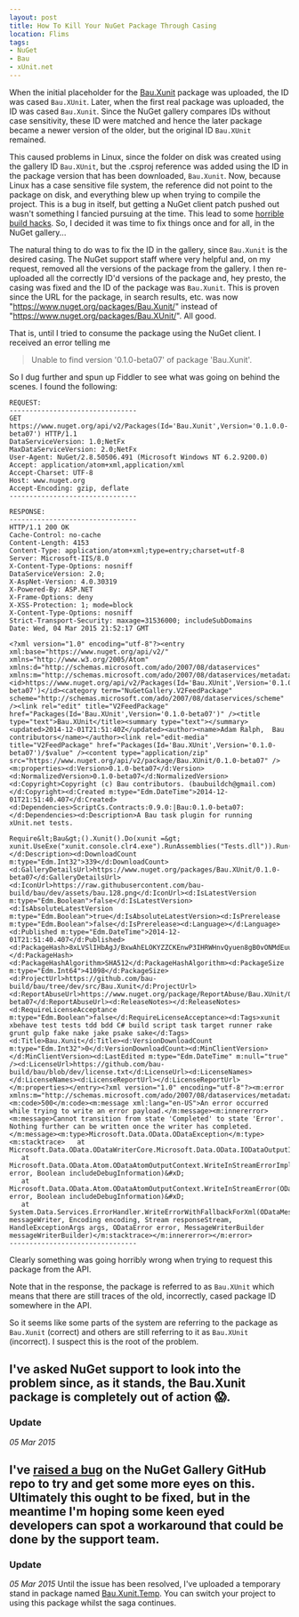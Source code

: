```yaml
---
layout: post
title: How To Kill Your NuGet Package Through Casing
location: Flims
tags:
- NuGet
- Bau
- xUnit.net
---
```


When the initial placeholder for the [Bau.Xunit](https://www.nuget.org/packages/Bau.Xunit/) package was uploaded, the ID was cased `Bau.XUnit`. Later, when the first real package was uploaded, the ID was cased `Bau.Xunit`. Since the NuGet gallery compares IDs without case sensitivity, these ID were matched and hence the later package became a newer version of the older, but the original ID `Bau.XUnit` remained.

This caused problems in Linux, since the folder on disk was created using the gallery ID `Bau.XUnit`, but the .csproj reference was added using the ID in the package version that has been downloaded, `Bau.Xunit`. Now, because Linux has a case sensitive file system, the reference did not point to the package on disk, and everything blew up when trying to compile the project. This is a bug in itself, but getting a NuGet client patch pushed out wasn't something I fancied pursuing at the time. This lead to some [horrible build hacks](https://github.com/bau-build/bau/blob/780bb643bd8ec16aab1daa7cc3f1add31084ef3f/bau.sh#L22-L26). So, I decided it was time to fix things once and for all, in the NuGet gallery...

<!--excerpt-->

The natural thing to do was to fix the ID in the gallery, since `Bau.Xunit` is the desired casing. The NuGet support staff where very helpful and, on my request, removed all the versions of the package from the gallery. I then re-uploaded all the correctly ID'd versions of the package and, hey presto, the casing was fixed and the ID of the package was `Bau.Xunit`. This is proven since the URL for the package, in search results, etc. was now "https://www.nuget.org/packages/Bau.Xunit/" instead of "https://www.nuget.org/packages/Bau.XUnit/". All good.

That is, until I tried to consume the package using the NuGet client. I received an error telling me

> Unable to find version '0.1.0-beta07' of package 'Bau.Xunit'.

So I dug further and spun up Fiddler to see what was going on behind the scenes. I found the following:

    REQUEST:
    --------------------------------
    GET https://www.nuget.org/api/v2/Packages(Id='Bau.Xunit',Version='0.1.0.0-beta07') HTTP/1.1
    DataServiceVersion: 1.0;NetFx
    MaxDataServiceVersion: 2.0;NetFx
    User-Agent: NuGet/2.8.50506.491 (Microsoft Windows NT 6.2.9200.0)
    Accept: application/atom+xml,application/xml
    Accept-Charset: UTF-8
    Host: www.nuget.org
    Accept-Encoding: gzip, deflate
    --------------------------------

    RESPONSE:
    --------------------------------
    HTTP/1.1 200 OK
    Cache-Control: no-cache
    Content-Length: 4153
    Content-Type: application/atom+xml;type=entry;charset=utf-8
    Server: Microsoft-IIS/8.0
    X-Content-Type-Options: nosniff
    DataServiceVersion: 2.0;
    X-AspNet-Version: 4.0.30319
    X-Powered-By: ASP.NET
    X-Frame-Options: deny
    X-XSS-Protection: 1; mode=block
    X-Content-Type-Options: nosniff
    Strict-Transport-Security: maxage=31536000; includeSubDomains
    Date: Wed, 04 Mar 2015 21:52:17 GMT

    <?xml version="1.0" encoding="utf-8"?><entry xml:base="https://www.nuget.org/api/v2/" xmlns="http://www.w3.org/2005/Atom" xmlns:d="http://schemas.microsoft.com/ado/2007/08/dataservices" xmlns:m="http://schemas.microsoft.com/ado/2007/08/dataservices/metadata"><id>https://www.nuget.org/api/v2/Packages(Id='Bau.XUnit',Version='0.1.0-beta07')</id><category term="NuGetGallery.V2FeedPackage" scheme="http://schemas.microsoft.com/ado/2007/08/dataservices/scheme" /><link rel="edit" title="V2FeedPackage" href="Packages(Id='Bau.XUnit',Version='0.1.0-beta07')" /><title type="text">Bau.XUnit</title><summary type="text"></summary><updated>2014-12-01T21:51:40Z</updated><author><name>Adam Ralph,  Bau contributors</name></author><link rel="edit-media" title="V2FeedPackage" href="Packages(Id='Bau.XUnit',Version='0.1.0-beta07')/$value" /><content type="application/zip" src="https://www.nuget.org/api/v2/package/Bau.XUnit/0.1.0-beta07" /><m:properties><d:Version>0.1.0-beta07</d:Version><d:NormalizedVersion>0.1.0-beta07</d:NormalizedVersion><d:Copyright>Copyright (c) Bau contributors. (baubuildch@gmail.com)</d:Copyright><d:Created m:type="Edm.DateTime">2014-12-01T21:51:40.407</d:Created><d:Dependencies>ScriptCs.Contracts:0.9.0:|Bau:0.1.0-beta07:</d:Dependencies><d:Description>A Bau task plugin for running xUnit.net tests.

    Require&lt;Bau&gt;().Xunit().Do(xunit =&gt; xunit.UseExe("xunit.console.clr4.exe").RunAssemblies("Tests.dll")).Run();</d:Description><d:DownloadCount m:type="Edm.Int32">339</d:DownloadCount><d:GalleryDetailsUrl>https://www.nuget.org/packages/Bau.XUnit/0.1.0-beta07</d:GalleryDetailsUrl><d:IconUrl>https://raw.githubusercontent.com/bau-build/bau/dev/assets/bau.128.png</d:IconUrl><d:IsLatestVersion m:type="Edm.Boolean">false</d:IsLatestVersion><d:IsAbsoluteLatestVersion m:type="Edm.Boolean">true</d:IsAbsoluteLatestVersion><d:IsPrerelease m:type="Edm.Boolean">false</d:IsPrerelease><d:Language></d:Language><d:Published m:type="Edm.DateTime">2014-12-01T21:51:40.407</d:Published><d:PackageHash>8xLVSlIHbAgJ/BxwAhELOKYZZCKEnwP3IHRWHnvQyuen8gB0vONMdEuuuUoxfwhir6mK5dSPtst3baua3oARqA==</d:PackageHash><d:PackageHashAlgorithm>SHA512</d:PackageHashAlgorithm><d:PackageSize m:type="Edm.Int64">41098</d:PackageSize><d:ProjectUrl>https://github.com/bau-build/bau/tree/dev/src/Bau.Xunit</d:ProjectUrl><d:ReportAbuseUrl>https://www.nuget.org/package/ReportAbuse/Bau.XUnit/0.1.0-beta07</d:ReportAbuseUrl><d:ReleaseNotes></d:ReleaseNotes><d:RequireLicenseAcceptance m:type="Edm.Boolean">false</d:RequireLicenseAcceptance><d:Tags>xunit xbehave test tests tdd bdd C# build script task target runner rake grunt gulp fake nake jake psake sake</d:Tags><d:Title>Bau.Xunit</d:Title><d:VersionDownloadCount m:type="Edm.Int32">0</d:VersionDownloadCount><d:MinClientVersion></d:MinClientVersion><d:LastEdited m:type="Edm.DateTime" m:null="true" /><d:LicenseUrl>https://github.com/bau-build/bau/blob/dev/license.txt</d:LicenseUrl><d:LicenseNames></d:LicenseNames><d:LicenseReportUrl></d:LicenseReportUrl></m:properties></entry><?xml version="1.0" encoding="utf-8"?><m:error xmlns:m="http://schemas.microsoft.com/ado/2007/08/dataservices/metadata"><m:code>500</m:code><m:message xml:lang="en-US">An error occurred while trying to write an error payload.</m:message><m:innererror><m:message>Cannot transition from state 'Completed' to state 'Error'. Nothing further can be written once the writer has completed.</m:message><m:type>Microsoft.Data.OData.ODataException</m:type><m:stacktrace>   at Microsoft.Data.OData.ODataWriterCore.Microsoft.Data.OData.IODataOutputInStreamErrorListener.OnInStreamError()&#xD;
       at Microsoft.Data.OData.Atom.ODataAtomOutputContext.WriteInStreamErrorImplementation(ODataError error, Boolean includeDebugInformation)&#xD;
       at Microsoft.Data.OData.Atom.ODataAtomOutputContext.WriteInStreamError(ODataError error, Boolean includeDebugInformation)&#xD;
       at System.Data.Services.ErrorHandler.WriteErrorWithFallbackForXml(ODataMessageWriter messageWriter, Encoding encoding, Stream responseStream, HandleExceptionArgs args, ODataError error, MessageWriterBuilder messageWriterBuilder)</m:stacktrace></m:innererror></m:error>
    --------------------------------


Clearly something was going horribly wrong when trying to request this package from the API.

Note that in the response, the package is referred to as `Bau.XUnit` which means that there are still traces of the old, incorrectly, cased package ID somewhere in the API.

So it seems like some parts of the system are referring to the package as `Bau.Xunit` (correct) and others are still referring to it as `Bau.XUnit` (incorrect). I suspect this is the root of the problem.

I've asked NuGet support to look into the problem since, as it stands, the Bau.Xunit package is completely out of action :scream:.
---
### Update

*05 Mar 2015*

I've [raised a bug](https://github.com/NuGet/NuGetGallery/issues/2379) on the NuGet Gallery GitHub repo to try and get some more eyes on this. Ultimately this ought to be fixed, but in the meantime I'm hoping some keen eyed developers can spot a workaround that could be done by the support team.
---
### Update

*05 Mar 2015*
Until the issue has been resolved, I've uploaded a temporary stand in package named [Bau.Xunit.Temp](https://www.nuget.org/packages/Bau.Xunit.Temp). You can switch your project to using this package whilst the saga continues.
